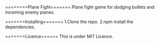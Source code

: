 ========Plane Fight=======
Plane fight game for dodging bullets and incoming enemy planes.


=======Installing=======
1.Clone the repo.
2.npm install the dependencies.



=======Licence======
This is under MIT Licence.
